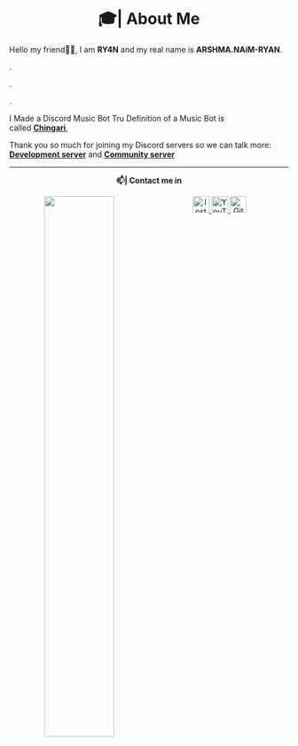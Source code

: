 

<h1 align="center">🎓| About Me</h1>

Hello my friend👋🏻, I am **RY4N** and my real name is **ARSHMA.NAiM-RYAN**.

.


.

.

I Made a Discord Music Bot Tru Definition of a Music Bot is  
 called [**Chingari**](https://discord.com/oauth2/authorize?client_id=1129516341578178682&permissions=8&scope=bot+applications.commands),  

Thank you so much for joining my Discord servers so we can talk more: 
[**Development server**](https://discord.gg/TeKpwxz64x) and [**Community server**](https://discord.gg/kJd6aGpqsd)

---

<div align="center">


 **📫| Contact me in**

<div align="center">
  <a href="https://youtube.com/@RYAN_x7" target="_blank">
    <img align="left" src ="source/social-media.png" width = 50% >
  </a>
  <a href="https://www.instagram.com/ig.ryan.x7/" target="_blank">
    <img alt="Instagram" src="https://img.shields.io/static/v1?message=Instagram&logo=instagram&label=&color=C13584&logoColor=white&labelColor=&style=flat" height="30" />
  </a>
  <a href="https://www.youtube.com/@RYAN_x7?app=desktop&sub_confirmation=1" target="_blank">
    <img alt="YouTube" src="https://img.shields.io/static/v1?message=YouTube&logo=youtube&label=&color=FF0000&logoColor=white&labelColor=&style=flat" height="30" />
  </a>
  <a href="https://github.com/ghryanx7" target="_blank">
    <img alt="Github" src="https://img.shields.io/static/v1?message=Github&logo=github&label=&color=000000&logoColor=white&labelColor=&style=flat" height="30" />
  </a>

<!---
ghryanx7/ghryanx7 is a ✨ special ✨ repository because its `README.md` (this file) appears on your GitHub profile.
You can click the Preview link to take a look at your changes.
--->
